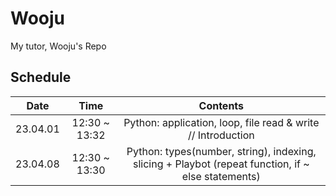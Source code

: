 # Wooju
My tutor, Wooju's Repo

## Schedule

|   Date   |      Time     |                                              Contents                                              |
|:--------:|:-------------:|:--------------------------------------------------------------------------------------------------:|
| 23.04.01 | 12:30 ~ 13:32 |                    Python: application, loop, file read & write // Introduction                    |
| 23.04.08 | 12:30 ~ 13:30 | Python: types(number, string), indexing, slicing + Playbot (repeat function, if ~ else statements) |